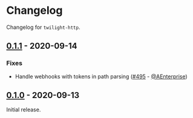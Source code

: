 # Changelog

Changelog for `twilight-http`.

## [0.1.1] - 2020-09-14

### Fixes

- Handle webhooks with tokens in path parsing ([#495] - [@AEnterprise])

## [0.1.0] - 2020-09-13

Initial release.

[@AEnterprise]: https://github.com/AEnterprise

[#495]: https://github.com/twilight-rs/twilight/pull/495

[0.1.1]: https://github.com/twilight-rs/twilight/releases/tag/http-v0.1.1
[0.1.0]: https://github.com/twilight-rs/twilight/releases/tag/v0.1.0
